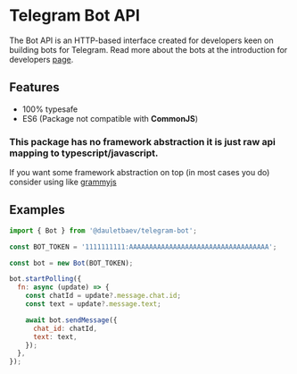 # Telegram Bot API

The Bot API is an HTTP-based interface created for developers keen on building bots for Telegram. Read more about the bots at the introduction for developers [page](https://core.telegram.org/bots/api).

## Features

- 100% typesafe
- ES6 (Package not compatible with **CommonJS**)

### This package has no framework abstraction it is just raw api mapping to typescript/javascript.

If you want some framework abstraction on top (in most cases you do) consider using like [grammyjs](https://github.com/grammyjs/grammY)

## Examples

```js
import { Bot } from '@dauletbaev/telegram-bot';

const BOT_TOKEN = '1111111111:AAAAAAAAAAAAAAAAAAAAAAAAAAAAAAAAAAA';

const bot = new Bot(BOT_TOKEN);

bot.startPolling({
  fn: async (update) => {
    const chatId = update?.message.chat.id;
    const text = update?.message.text;

    await bot.sendMessage({
      chat_id: chatId,
      text: text,
    });
  },
});
```
